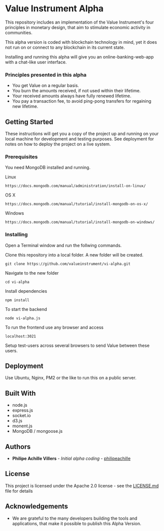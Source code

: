 # Value Instrument Alpha

This repository includes an implementation of the Value Instrument's four principles in monetary design, that aim to stimulate economic activity in communities.

This alpha version is coded with blockchain technology in mind, yet it does not run on or connect to any blockchain in its current state.

Installing and running this alpha will give you an online-banking-web-app with a chat-like user interface.

### Principles presented in this alpha

* You get Value on a regular basis.
* You burn the amounts received, if not used within their lifetime.
* Your received amounts always have fully renewed lifetime.
* You pay a transaction fee, to avoid ping-pong transfers for regaining new lifetime.

## Getting Started

These instructions will get you a copy of the project up and running on your local machine for development and testing purposes. See deployment for notes on how to deploy the project on a live system.


### Prerequisites

You need MongoDB installed and running.

Linux
```
https://docs.mongodb.com/manual/administration/install-on-linux/
```

OS X
```
https://docs.mongodb.com/manual/tutorial/install-mongodb-on-os-x/
```

Windows
```
https://docs.mongodb.com/manual/tutorial/install-mongodb-on-windows/
```

### Installing

Open a Terminal window and run the follwing commands.

Clone this repository into a local folder. A new folder will be created.

```
git clone https://github.com/valueinstrument/vi-alpha.git
```

Navigate to the new folder

```
cd vi-alpha
```

Install dependencies

```
npm install
```

To start the backend

```
node vi-alpha.js
```


To run the frontend use any browser and access

```
localhost:3021
```

Setup test-users across several browsers to send Value between these users.



## Deployment

Use Ubuntu, Nginx, PM2 or the like to run this on a public server.


## Built With

* node.js
* express.js
* socket.io
* d3.js
* monent.js
* MongoDB / mongoose.js


## Authors

* **Philipe Achille Villers** - *Initial alpha coding* - [philipeachille](https://github.com/philipeachille)


## License

This project is licensed under the Apache 2.0 license - see the [LICENSE.md](LICENSE.md) file for details

## Acknowledgements

* We are grateful to the many developers building the tools and applications, that make it possible to publish this Alpha Version.
